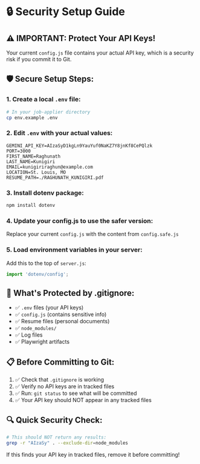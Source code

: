 # 🔒 Security Setup Guide

## ⚠️ IMPORTANT: Protect Your API Keys!

Your current `config.js` file contains your actual API key, which is a security risk if you commit it to Git.

## 🛡️ Secure Setup Steps:

### 1. Create a local `.env` file:
```bash
# In your job-applier directory
cp env.example .env
```

### 2. Edit `.env` with your actual values:
```env
GEMINI_API_KEY=AIzaSyD1kgLn9YauYuf0NaKZ7Y8jnKf8CePQlzk
PORT=3000
FIRST_NAME=Raghunath
LAST_NAME=Kunigiri
EMAIL=kunigiriraghun@example.com
LOCATION=St. Louis, MO
RESUME_PATH=./RAGHUNATH_KUNIGIRI.pdf
```

### 3. Install dotenv package:
```bash
npm install dotenv
```

### 4. Update your config.js to use the safer version:
Replace your current `config.js` with the content from `config.safe.js`

### 5. Load environment variables in your server:
Add this to the top of `server.js`:
```javascript
import 'dotenv/config';
```

## 🚫 What's Protected by .gitignore:

- ✅ `.env` files (your API keys)
- ✅ `config.js` (contains sensitive info)
- ✅ Resume files (personal documents)
- ✅ `node_modules/`
- ✅ Log files
- ✅ Playwright artifacts

## 📋 Before Committing to Git:

1. ✅ Check that `.gitignore` is working
2. ✅ Verify no API keys are in tracked files
3. ✅ Run: `git status` to see what will be committed
4. ✅ Your API key should NOT appear in any tracked files

## 🔍 Quick Security Check:
```bash
# This should NOT return any results:
grep -r "AIzaSy" . --exclude-dir=node_modules
```

If this finds your API key in tracked files, remove it before committing! 